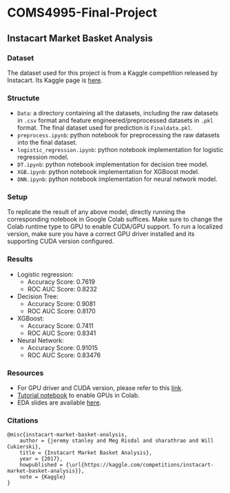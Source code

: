 # COMS4995-Final-Project
## Instacart Market Basket Analysis

### Dataset
The dataset used for this project is from a Kaggle competition released by Instacart. Its Kaggle page is [here](https://www.kaggle.com/competitions/instacart-market-basket-analysis/overview).

### Structute
* `Data`: a directory containing all the datasets, including the raw datasets in `.csv` format and feature engineered/preprocessed datasets in `.pkl` format. The final dataset used for prediction is `Finaldata.pkl`.
* `preprocess.ipynb`: python notebook for preprocessing the raw datasets into the final dataset.
* `logistic_regression.ipynb`: python notebook implementation for logistic regression model.
* `DT.ipynb`: python notebook implementation for decision tree model.
* `XGB.ipynb`: python notebook implementation for XGBoost model.
* `DNN.ipynb`: python notebook implementation for neural network model.

### Setup
To replicate the result of any above model, directly running the corresponding notebook in Google Colab suffices. Make sure to change the Colab runtime type to GPU to enable CUDA/GPU support. To run a localized version, make sure you have a correct GPU driver installed and its supporting CUDA version configured.

### Results
* Logistic regression:
  * Accuracy Score: 0.7619
  * ROC AUC Score: 0.8232
* Decision Tree:
  * Accuracy Score: 0.9081
  * ROC AUC Score: 0.8170
* XGBoost:
  * Accuracy Score: 0.7411
  * ROC AUC Score: 0.8341
* Neural Network:
  * Accuracy Score: 0.91015
  * ROC AUC Score: 0.83476
  
### Resources
* For GPU driver and CUDA version, please refer to this [link](https://docs.nvidia.com/cuda/cuda-toolkit-release-notes/index.html).
* [Tutorial notebook](https://colab.research.google.com/notebooks/gpu.ipynb) to enable GPUs in Colab.
* EDA slides are available [here](https://docs.google.com/presentation/d/16I7d0XtlW1DUeF7p1g67DKxpVwQDj8k9/edit?usp=sharing&ouid=111127467148301857990&rtpof=true&sd=true).

### Citations
```
@misc{instacart-market-basket-analysis,
    author = {jeremy stanley and Meg Risdal and sharathrao and Will Cukierski},
    title = {Instacart Market Basket Analysis},
    year = {2017},
    howpublished = {\url{https://kaggle.com/competitions/instacart-market-basket-analysis}},
    note = {Kaggle}
}
```
